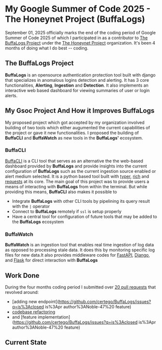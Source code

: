 # My Google Summer of Code 2025 - The Honeynet Project (BuffaLogs)

September 01, 2025 officially marks the end of the coding period of Google Summer of Code 2025 of which I participated in as a contributor to [The BuffaLogs Project](https://github.com/certego/BuffaLogs) under the [The Honeynet Project](https://www.honeynet.org/) organization. It's been 4 months of doing what I do best -- coding.


## The BuffaLogs Project

**BuffaLogs** is an opensource authentication protection tool built with django that specializes in anomalous logins detection and alerting. It has 3 core functionalities, **Alerting**, **Ingestion** and **Detection**. It also implements an interactive web based dashboard for viewing summaries of user or login alerts.

## My Gsoc Project And How it Improves BuffaLogs
My proposed project which got accepted by my organization involved building of two tools which either augumented the current capabilities of the project or gave it new functionalities. I proposed the building of **BuffaCLI** and **BuffaWatch** as new tools in the **BuffaLogs'** ecosystem.

### BuffaCLI
[BuffaCLI](https://github.com/certego/BuffaLogs/tree/buffacli) is a CLI tool that serves as an alternative the the web-based dashboard provided by **BuffaLogs** and provide insights into the current configuration of **BuffaLogs** such as the current ingestion source enabled or alert medium selected. It is a python based tool built with [typer](https://typer.tiangolo.com/), [rich](https://github.com/Textualize/rich) and [requests](https://requests.readthedocs.io/en/latest/) at its core. The main goal of this project was to provide users a means of interacting with **BuffaLogs** from within the terminal. But while providing this means, **BuffaCLI** also makes it possible to 

* Integrate **BuffaLogs** with other CLI tools by pipelining its query result with the `|` operator
* Connect to **BuffaLogs** remotely if `ssl` is setup properly
* Have a central tool for configuration of future tools that may be added to the **BuffaLogs** ecosystem

### BuffaWatch
**BuffaWatch** is an ingestion tool that enables real time ingestion of log data as opposed to processing stale data. It does this by monitoring specific log files for new data.It also provides middleware codes for [FastAPI](https://fastapi.tiangolo.com/), [Django](https://www.djangoproject.com/), and [Flask](https://flask.palletsprojects.com/en/stable/) for direct interaction with **BuffaLogs**

## Work Done
During the four months coding period I submitted over [20 pull requests](https://github.com/certego/BuffaLogs/pulls?q=is%3Apr+is%3Aclosed+author%3ANoble-47+) that revolved around: 

- [adding new endpoint](https://github.com/certego/BuffaLogs/issues?q=is%3Aclosed is%3Apr author%3ANoble-47%20 feature)
- [codebase refactoring](https://github.com/certego/BuffaLogs/issues?q=is%3Aclosed%20is%3Apr%20author%3ANoble-47%20%20refactor) 
- and [feature implementation](https://github.com/certego/BuffaLogs/issues?q=is%3Aclosed is%3Apr author%3ANoble-47%20 feature)

## Current State
